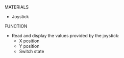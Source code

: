 MATERIALS
 - Joystick

FUNCTION 
 - Read and display the values provided by the joystick:
   - X position
   - Y position
   - Switch state
